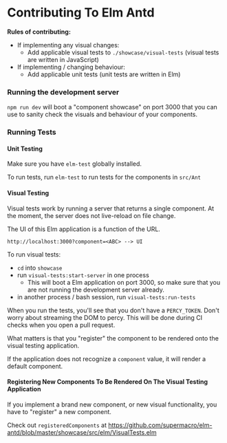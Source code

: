 # Contributing To Elm Antd

**Rules of contributing:**

- If implementing any visual changes:
  - Add applicable visual tests to `./showcase/visual-tests` (visual tests are written in JavaScript)
- If implementing / changing behaviour:
  - Add applicable unit tests (unit tests are written in Elm) 


### Running the development server

`npm run dev` will boot a "component showcase" on port 3000 that you can use to sanity check the visuals and behaviour of your components.

### Running Tests

#### Unit Testing

Make sure you have `elm-test` globally installed.

To run tests, run `elm-test` to run tests for the components in `src/Ant`


#### Visual Testing

Visual tests work by running a server that returns a single component. At the moment, the server does not live-reload on file change.

The UI of this Elm application is a function of the URL.

```
http://localhost:3000?component=<ABC> --> UI
```

To run visual tests:

- `cd` into `showcase`
- run `visual-tests:start-server` in one process
  - This will boot a Elm application on port 3000, so make sure that you are not running the development server already.
- in another process / bash session, run `visual-tests:run-tests`

When you run the tests, you'll see that you don't have a `PERCY_TOKEN`. Don't worry about streaming the DOM to percy. This will be done during CI checks when you open a pull request.

What matters is that you "register" the component to be rendered onto the visual testing application.

If the application does not recognize a `component` value, it will render a default component.

#### Registering New Components To Be Rendered On The Visual Testing Application 

If you implement a brand new component, or new visual functionality, you have to "register" a new component.

Check out `registeredComponents` at https://github.com/supermacro/elm-antd/blob/master/showcase/src/elm/VisualTests.elm

